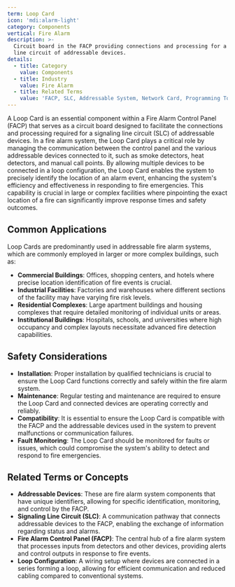 ```yaml
---
term: Loop Card
icon: 'mdi:alarm-light'
category: Components
vertical: Fire Alarm
description: >-
  Circuit board in the FACP providing connections and processing for a signaling
  line circuit of addressable devices.
details:
  - title: Category
    value: Components
  - title: Industry
    value: Fire Alarm
  - title: Related Terms
    value: 'FACP, SLC, Addressable System, Network Card, Programming Tool'
---
```

A Loop Card is an essential component within a Fire Alarm Control Panel (FACP) that serves as a circuit board designed to facilitate the connections and processing required for a signaling line circuit (SLC) of addressable devices. In a fire alarm system, the Loop Card plays a critical role by managing the communication between the control panel and the various addressable devices connected to it, such as smoke detectors, heat detectors, and manual call points. By allowing multiple devices to be connected in a loop configuration, the Loop Card enables the system to precisely identify the location of an alarm event, enhancing the system's efficiency and effectiveness in responding to fire emergencies. This capability is crucial in large or complex facilities where pinpointing the exact location of a fire can significantly improve response times and safety outcomes.

## Common Applications

Loop Cards are predominantly used in addressable fire alarm systems, which are commonly employed in larger or more complex buildings, such as:

- **Commercial Buildings**: Offices, shopping centers, and hotels where precise location identification of fire events is crucial.
- **Industrial Facilities**: Factories and warehouses where different sections of the facility may have varying fire risk levels.
- **Residential Complexes**: Large apartment buildings and housing complexes that require detailed monitoring of individual units or areas.
- **Institutional Buildings**: Hospitals, schools, and universities where high occupancy and complex layouts necessitate advanced fire detection capabilities.

## Safety Considerations

- **Installation**: Proper installation by qualified technicians is crucial to ensure the Loop Card functions correctly and safely within the fire alarm system.
- **Maintenance**: Regular testing and maintenance are required to ensure the Loop Card and connected devices are operating correctly and reliably.
- **Compatibility**: It is essential to ensure the Loop Card is compatible with the FACP and the addressable devices used in the system to prevent malfunctions or communication failures.
- **Fault Monitoring**: The Loop Card should be monitored for faults or issues, which could compromise the system's ability to detect and respond to fire emergencies.

## Related Terms or Concepts

- **Addressable Devices**: These are fire alarm system components that have unique identifiers, allowing for specific identification, monitoring, and control by the FACP.
- **Signaling Line Circuit (SLC)**: A communication pathway that connects addressable devices to the FACP, enabling the exchange of information regarding status and alarms.
- **Fire Alarm Control Panel (FACP)**: The central hub of a fire alarm system that processes inputs from detectors and other devices, providing alerts and control outputs in response to fire events.
- **Loop Configuration**: A wiring setup where devices are connected in a series forming a loop, allowing for efficient communication and reduced cabling compared to conventional systems.
